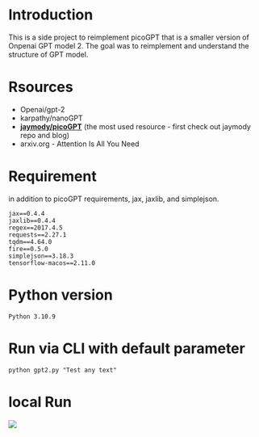 # Introduction
This is a side project to reimplement picoGPT that is a smaller version of Onpenai GPT model 2. The goal was to reimplement and understand the structure of GPT model. 

# Rsources
- Openai/gpt-2
- karpathy/nanoGPT
- **[jaymody/picoGPT](https://jaykmody.com/blog/gpt-from-scratch/?utm_source=tldrnewsletter#encoder)** (the most used resource - first check out jaymody repo and blog)
- arxiv.org - Attention Is All You Need

# Requirement
in addition to picoGPT requirements, jax, jaxlib, and simplejson. 
```
jax==0.4.4 
jaxlib==0.4.4 
regex==2017.4.5 
requests==2.27.1 
tqdm==4.64.0 
fire==0.5.0 
simplejson==3.18.3
tensorflow-macos==2.11.0
```
# Python version
``` Python 3.10.9 ```

# Run via CLI with default parameter
```
python gpt2.py "Test any text" 
```
# local Run
![](https://github.com/aalmarhabi/small_gpt2_reimp/blob/main/scr1.png)

